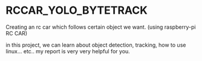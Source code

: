 # RCCAR_YOLO_BYTETRACK
Creating an rc car which follows certain object we want. (using raspberry-pi RC CAR)

in this project, we can learn about object detection, tracking, how to use linux... etc.. 
my report is very very helpful for you. 
